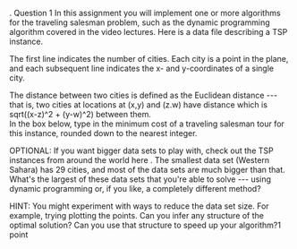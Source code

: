 .
Question 1
In this assignment you will implement one or more algorithms for the traveling salesman problem, such as the dynamic programming algorithm covered in the video lectures.  Here is a data file describing a TSP instance.

The first line indicates the number of cities.  Each city is a point in the plane, and each subsequent line indicates the x- and y-coordinates of a single city.  

The distance between two cities is defined as the Euclidean distance --- that is, two cities at locations at (x,y) and (z.w) have distance which is sqrt((x-z)^2 + (y-w)^2) between them. 
​	
In the box below, type in the minimum cost of a traveling salesman tour for this instance, rounded down to the nearest integer.

OPTIONAL: If you want bigger data sets to play with, check out the TSP instances from around the world 
here
.  The smallest data set (Western Sahara) has 29 cities, and most of the data sets are much bigger than that.  What's the largest of these data sets that you're able to solve --- using dynamic programming or, if you like, a completely different method?

HINT: You might experiment with ways to reduce the data set size.  For example, trying plotting the points.  Can you infer any structure of the optimal solution?  Can you use that structure to speed up your algorithm?
​
1 point